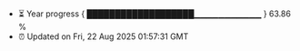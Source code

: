 - ⏳ Year progress { ███████████████████▁▁▁▁▁▁▁▁▁▁▁ } 63.86 %
- ⏰ Updated on Fri, 22 Aug 2025 01:57:31 GMT

